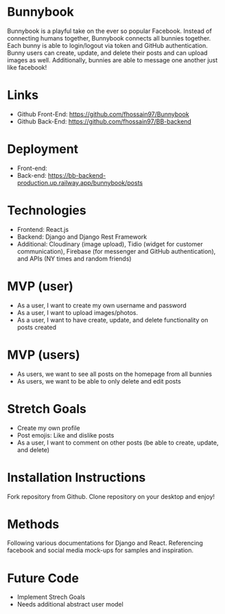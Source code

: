# Bunnybook
Bunnybook is a playful take on the ever so popular Facebook. Instead of connecting humans together, Bunnybook connects all bunnies together. Each bunny is able to login/logout via token and GitHub authentication. Bunny users can create, update, and delete their posts and can upload images as well. Additionally, bunnies are able to message one another just like facebook!

# Links
- Github Front-End: https://github.com/fhossain97/Bunnybook
- Github Back-End: https://github.com/fhossain97/BB-backend

# Deployment
- Front-end: 
- Back-end: https://bb-backend-production.up.railway.app/bunnybook/posts

# Technologies 
- Frontend: React.js
- Backend: Django and Django Rest Framework
- Additional: Cloudinary (image upload), Tidio (widget for customer communication), Firebase (for messenger and GitHub authentication), and APIs (NY times and random friends)

# MVP (user)
- As a user, I want to create my own username and password
- As a user, I want to upload images/photos.
- As a user, I want to have create, update, and delete functionality on posts created

# MVP (users)
- As users, we want to see all posts on the homepage from all bunnies
- As users, we want to be able to only delete and edit posts

# Stretch Goals
- Create my own profile
- Post emojis: Like and dislike posts
- As a user, I want to comment on other posts (be able to create, update, and delete)

# Installation Instructions
Fork repository from Github. Clone repository on your desktop and enjoy!

# Methods
Following various documentations for Django and React. Referencing facebook and social media mock-ups for samples and inspiration.

# Future Code
- Implement Strech Goals
- Needs additional abstract user model 




